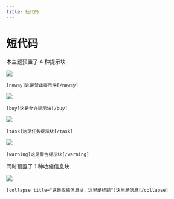 ```yaml
---
title: 短代码
---
```

# 短代码 <Badge type="tip" text="v2.5.6" />

本主题预置了 4 种提示块

![](https://s.nmxc.ltd/fuukei_docs/sakurairo/setting/sc-noway.png)

```
[noway]这是禁止提示块[/noway]
```

![](https://s.nmxc.ltd/fuukei_docs/sakurairo/setting/sc-buy.png)

```
[buy]这是允许提示块[/buy]
```

![](https://s.nmxc.ltd/fuukei_docs/sakurairo/setting/sc-task.png)

```
[task]这是任务提示块[/task]
```

![](https://s.nmxc.ltd/fuukei_docs/sakurairo/setting/sc-warning.png)

```
[warning]这是警告提示块[/warning]
```

同时预置了 1 种收缩信息块

![](https://s.nmxc.ltd/fuukei_docs/sakurairo/setting/sc-infobar.png)
```
[collapse title="这是收缩信息块，这里是标题"]这里是信息[/collapse]
```
